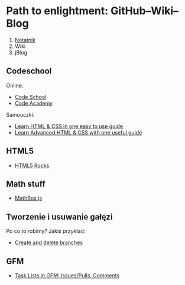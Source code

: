 # Path to enlightment: GitHub–Wiki–Blog 

1. [Notatnik](https://github.com/wbzyl/g-w-b/blob/master/Notatnik.md)
2. Wiki
3. jBlog

## Codeschool

Online:

* [Code School](http://www.codeschool.com/)
* [Code Academy](http://www.codecademy.com/)

Samouczki:

* [Learn HTML & CSS in one easy to use guide](http://learn.shayhowe.com/html-css/)
* [Learn Advanced HTML & CSS with one useful guide](http://learn.shayhowe.com/advanced-html-css/)

## HTML5

* [HTML5 Rocks](http://www.html5rocks.com/en/)

## Math stuff

* [MathBox.js](https://github.com/unconed/MathBox.js)

## Tworzenie i usuwanie gałęzi

Po co to robimy? Jakiś przykład:

* [Create and delete branches](https://github.com/blog/1377-create-and-delete-branches)

## GFM

* [Task Lists in GFM: Issues/Pulls, Comments](https://github.com/blog/1375-task-lists-in-gfm-issues-pulls-comments)

